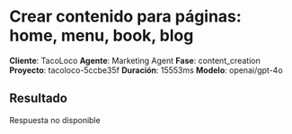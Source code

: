 # Crear contenido para páginas: home, menu, book, blog

**Cliente**: TacoLoco
**Agente**: Marketing Agent
**Fase**: content_creation
**Proyecto**: tacoloco-5ccbe35f
**Duración**: 15553ms
**Modelo**: openai/gpt-4o

## Resultado

Respuesta no disponible
